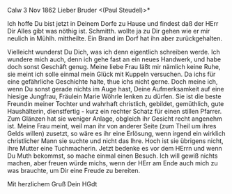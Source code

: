 Calw 3 Nov 1862
Lieber Bruder <(Paul Steudel)>*

Ich hoffe Du bist jetzt in Deinem Dorfe zu Hause und findest daß der HErr Dir Alles gibt was nöthig ist. Schmitth. wollte ja zu Dir gehen wie er mir neulich in Mühlh. mittheilte. Ein Brand im Dorf hat ihn aber zurückgehalten.

Vielleicht wunderst Du Dich, was ich denn eigentlich schreiben werde. Ich wundere mich auch, denn ich gehe fast an ein neues Handwerk, und habe doch sonst Geschäft genug. Meine liebe Frau läßt mir nämlich keine Ruhe, sie meint ich solle einmal mein Glück mit Kuppeln versuchen. Da ichs für eine gefährliche Geschichte halte, thue ichs nicht gerne. Doch meine ich, wenn Du sonst gerade nichts im Auge hast, Deine Aufmerksamkeit auf eine hiesige Jungfrau, Fräulein Marie Wöhrle lenken zu dürfen. Sie ist die beste Freundin meiner Tochter und wahrhaft christlich, gebildet, gemüthlich, gute Haushälterin, dienstfertig - kurz ein rechter Schatz für einen stillen Pfarrer. Zum Glänzen hat sie weniger Anlage, obgleich ihr Gesicht recht angenehm ist. Meine Frau meint, weil man ihr von anderer Seite (zum Theil um ihres Gelds willen) zusetzt, so wäre es ihr eine Erlösung, wenn irgend ein wirklich christlicher Mann sie suchte und nicht das Ihre. Hoch ist sie übrigens nicht, ihre Mutter eine Tuchmacherin. Jetzt bedenke es vor dem HErrn und wenn Du Muth bekommst, so mache einmal einen Besuch. Ich will gewiß nichts machen, aber freuen würde michs, wenn der HErr am Ende auch mich zu was brauchte, um Dir eine Freude zu bereiten.

 Mit herzlichem Gruß
 Dein
 HGdt

